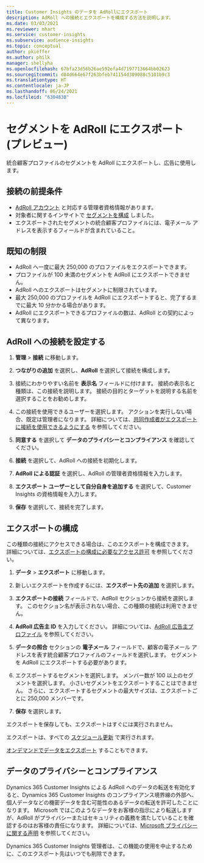 ```yaml
---
title: Customer Insights のデータを AdRollにエクスポート
description: AdRoll への接続とエクスポートを構成する方法を説明します。
ms.date: 03/03/2021
ms.reviewer: mhart
ms.service: customer-insights
ms.subservice: audience-insights
ms.topic: conceptual
author: pkieffer
ms.author: philk
manager: shellyha
ms.openlocfilehash: 67bfa23d56b26ae592efa4d7197713664bb02623
ms.sourcegitcommit: d84d664e67f263bfeb741154d309088c5101b9c3
ms.translationtype: HT
ms.contentlocale: ja-JP
ms.lasthandoff: 06/24/2021
ms.locfileid: "6304838"
---
```

# <a name="export-segments-to-adroll-preview"></a>セグメントを AdRoll にエクスポート (プレビュー)

統合顧客プロファイルのセグメントを AdRoll にエクスポートし、広告に使用します。 

## <a name="prerequisites-for-a-connection"></a>接続の前提条件

-   [AdRoll アカウント](https://www.adroll.com/) と対応する管理者資格情報があります。
-   対象者に関するインサイトで [セグメントを構成](segments.md) しました。
-   エクスポートされたセグメントの統合顧客プロファイルには、電子メール アドレスを表示するフィールドが含まれていること。

## <a name="known-limitations"></a>既知の制限

- AdRoll へ一度に最大 250,000 のプロファイルをエクスポートできます。
- プロファイルが 100 未満のセグメントを AdRoll にエクスポートできません。 
- AdRoll へのエクスポートはセグメントに制限されています。
- 最大 250,000 のプロファイルを AdRoll にエクスポートすると、完了するまでに最大 10 分かかる場合があります。 
- AdRoll にエクスポートできるプロファイルの数は、AdRoll との契約によって異なります。

## <a name="set-up-connection-to-adroll"></a>AdRoll への接続を設定する

1. **管理** > **接続** に移動します。

1. **つながりの追加** を選択し、**AdRoll** を選択して接続を構成します。

1. 接続にわかりやすい名前を **表示名** フィールドに付けます。 接続の表示名と種類は、この接続を説明します。 接続の目的とターゲットを説明する名前を選択することをお勧めします。

1. この接続を使用できるユーザーを選択します。 アクションを実行しない場合、既定は管理者になります。 詳細については、[共同作成者がエクスポートに接続を使用できるようにする](connections.md#allow-contributors-to-use-a-connection-for-exports) を参照してください。

1. **同意する** を選択して **データのプライバシーとコンプライアンス** を確認してください。

1. **接続** を選択して、AdRoll への接続を初期化します。

1. **AdRoll による認証** を選択し、AdRoll の管理者資格情報を入力します。 

1. **エクスポート ユーザーとして自分自身を追加する** を選択して、Customer Insights の資格情報を入力します。

1. **保存** を選択して、接続を完了します。

## <a name="configure-an-export"></a>エクスポートの構成

この種類の接続にアクセスできる場合は、このエクスポートを構成できます。 詳細については、[エクスポートの構成に必要なアクセス許可](export-destinations.md#set-up-a-new-export) を参照してください。

1. **データ** > **エクスポート** に移動します。

1. 新しいエクスポートを作成するには、**エクスポート先の追加** を選択します。

1. **エクスポートの接続** フィールドで、AdRoll セクションから接続を選択します。 このセクション名が表示されない場合、この種類の接続は利用できません。

1. **AdRoll 広告主 ID** を入力してください。 詳細については、[AdRoll 広告主プロファイル](https://help.adroll.com/hc/articles/212011838-Advertiser-Profiles) を参照してください。

3. **データの照合** セクションの **電子メール** フィールドで、顧客の電子メール アドレスを表す統合顧客プロファイルのフィールドを選択します。 セグメントを AdRoll にエクスポートする必要があります。

1. エクスポートするセグメントを選択します。 メンバー数が 100 以上のセグメントを選択します。 小さいセグメントをエクスポートすることはできません。 さらに、エクスポートするセグメントの最大サイズは、エクスポートごとに 250,000 メンバーです。 

1. **保存** を選択します。

エクスポートを保存しても、エクスポートはすぐには実行されません。

エクスポートは、すべての [スケジュール更新](system.md#schedule-tab) で実行されます。 

[オンデマンドでデータをエクスポート](export-destinations.md#run-exports-on-demand) することもできます。 


## <a name="data-privacy-and-compliance"></a>データのプライバシーとコンプライアンス

Dynamics 365 Customer Insights による AdRoll へのデータの転送を有効化すると、Dynamics 365 Customer Insights のコンプライアンス境界線の外部へ、個人データなどの機密データを含む可能性のあるデータの転送を許可したことになります。 Microsoft ではこのようなデータをお客様の指示により転送しますが、AdRoll がプライバシーまたはセキュリティの義務を満たしていることを確認するのはお客様の責任になります。 詳細については、[Microsoft プライバシーに関する声明](https://go.microsoft.com/fwlink/?linkid=396732) を参照してください。

Dynamics 365 Customer Insights 管理者は、この機能の使用を中止するために、このエクスポート先はいつでも削除できます。

